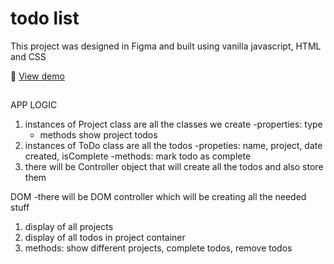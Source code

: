 # todo list

This project was designed in Figma and built using vanilla javascript, HTML and CSS

🔗 [View demo](https://matejtribula.github.io/todo_list/dist/index.html)


## 



APP LOGIC

1. instances of Project class are all the classes we create
    -properties: type
    - methods  show project todos
2. instances of ToDo class are all the todos
    -propeties: name, project, date created, isComplete
    -methods: mark todo as complete
3. there will be Controller object that will create all the todos and also store them

DOM
-there will be DOM controller which will be creating all the needed stuff
1. display of all projects
2. display of all todos in project container
3. methods: show different projects, complete todos, remove todos





